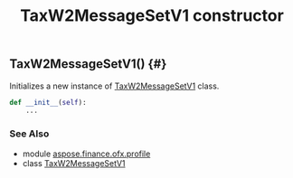 ﻿---
title: TaxW2MessageSetV1 constructor
second_title: Aspose.Finance for Python via .NET API References
description: 
type: docs
weight: 10
url: /python-net/aspose.finance.ofx.profile/taxw2messagesetv1/__init__/
is_root: false
---

## TaxW2MessageSetV1() {#}

Initializes a new instance of [TaxW2MessageSetV1](/finance/python-net/aspose.finance.ofx.profile/taxw2messagesetv1) class.



```python
def __init__(self):
    ...
```





### See Also
* module [aspose.finance.ofx.profile](../../)
* class [TaxW2MessageSetV1](/finance/python-net/aspose.finance.ofx.profile/taxw2messagesetv1)
